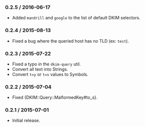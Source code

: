 ### 0.2.5 / 2016-06-17

* Added `mandrill` and `google` to the list of default DKIM selectors.

### 0.2.4 / 2015-08-13

* Fixed a bug where the queried host has no TLD (ex: `test`).

### 0.2.3 / 2015-07-22

* Fixed a typo in the `dkim-query` util.
* Convert all text into Strings.
* Convert `t=y` or `t=s` values to Symbols.

### 0.2.2 / 2015-07-04

* Fixed {DKIM::Query::MalformedKey#to_s}.

### 0.2.1 / 2015-07-01

* Initial release.
